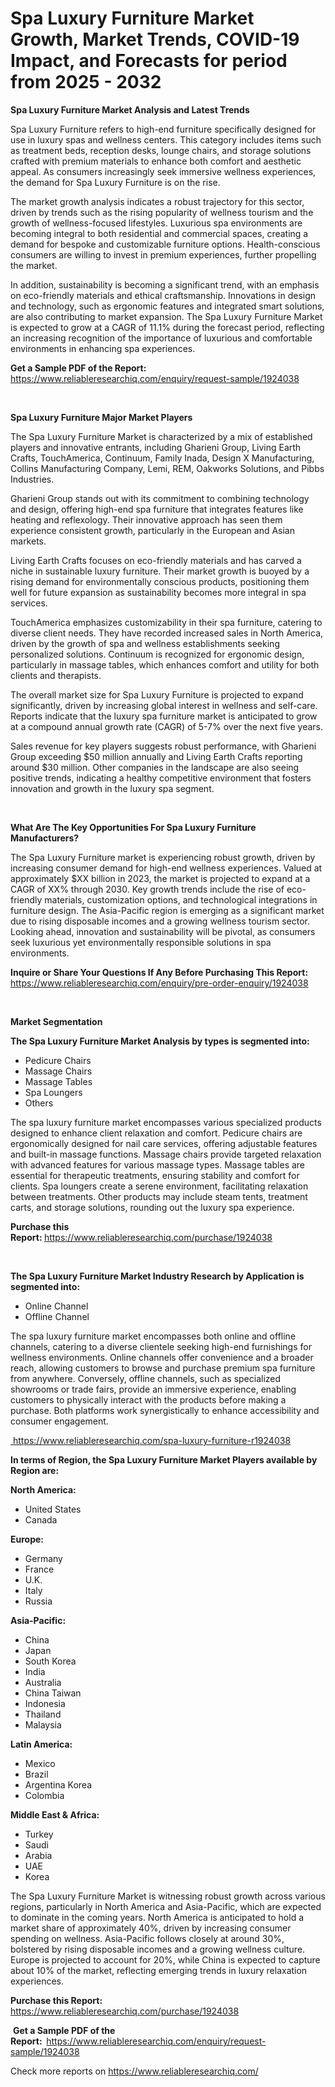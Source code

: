 <p><h1>Spa Luxury Furniture Market Growth, Market Trends, COVID-19 Impact, and Forecasts for period from 2025 - 2032</h1></p><p><strong>Spa Luxury Furniture Market Analysis and Latest Trends</strong></p>
<p><p>Spa Luxury Furniture refers to high-end furniture specifically designed for use in luxury spas and wellness centers. This category includes items such as treatment beds, reception desks, lounge chairs, and storage solutions crafted with premium materials to enhance both comfort and aesthetic appeal. As consumers increasingly seek immersive wellness experiences, the demand for Spa Luxury Furniture is on the rise.</p><p>The market growth analysis indicates a robust trajectory for this sector, driven by trends such as the rising popularity of wellness tourism and the growth of wellness-focused lifestyles. Luxurious spa environments are becoming integral to both residential and commercial spaces, creating a demand for bespoke and customizable furniture options. Health-conscious consumers are willing to invest in premium experiences, further propelling the market.</p><p>In addition, sustainability is becoming a significant trend, with an emphasis on eco-friendly materials and ethical craftsmanship. Innovations in design and technology, such as ergonomic features and integrated smart solutions, are also contributing to market expansion. The Spa Luxury Furniture Market is expected to grow at a CAGR of 11.1% during the forecast period, reflecting an increasing recognition of the importance of luxurious and comfortable environments in enhancing spa experiences.</p></p>
<p><strong>Get a Sample PDF of the Report:&nbsp;</strong> <a href="https://www.reliableresearchiq.com/enquiry/request-sample/1924038?utm_campaign=1123&utm_medium=2&utm_source=Github&utm_content=ia&utm_term=14012025&utm_id=spa-luxury-furniture">https://www.reliableresearchiq.com/enquiry/request-sample/1924038</a></p>
<p>&nbsp;</p>
<p><strong>Spa Luxury Furniture Major Market Players</strong></p>
<p><p>The Spa Luxury Furniture Market is characterized by a mix of established players and innovative entrants, including Gharieni Group, Living Earth Crafts, TouchAmerica, Continuum, Family Inada, Design X Manufacturing, Collins Manufacturing Company, Lemi, REM, Oakworks Solutions, and Pibbs Industries. </p><p>Gharieni Group stands out with its commitment to combining technology and design, offering high-end spa furniture that integrates features like heating and reflexology. Their innovative approach has seen them experience consistent growth, particularly in the European and Asian markets. </p><p>Living Earth Crafts focuses on eco-friendly materials and has carved a niche in sustainable luxury furniture. Their market growth is buoyed by a rising demand for environmentally conscious products, positioning them well for future expansion as sustainability becomes more integral in spa services.</p><p>TouchAmerica emphasizes customizability in their spa furniture, catering to diverse client needs. They have recorded increased sales in North America, driven by the growth of spa and wellness establishments seeking personalized solutions. Continuum is recognized for ergonomic design, particularly in massage tables, which enhances comfort and utility for both clients and therapists.</p><p>The overall market size for Spa Luxury Furniture is projected to expand significantly, driven by increasing global interest in wellness and self-care. Reports indicate that the luxury spa furniture market is anticipated to grow at a compound annual growth rate (CAGR) of 5-7% over the next five years.</p><p>Sales revenue for key players suggests robust performance, with Gharieni Group exceeding $50 million annually and Living Earth Crafts reporting around $30 million. Other companies in the landscape are also seeing positive trends, indicating a healthy competitive environment that fosters innovation and growth in the luxury spa segment.</p></p>
<p>&nbsp;</p>
<p><strong>What Are The Key Opportunities For Spa Luxury Furniture Manufacturers?</strong></p>
<p><p>The Spa Luxury Furniture market is experiencing robust growth, driven by increasing consumer demand for high-end wellness experiences. Valued at approximately $XX billion in 2023, the market is projected to expand at a CAGR of XX% through 2030. Key growth trends include the rise of eco-friendly materials, customization options, and technological integrations in furniture design. The Asia-Pacific region is emerging as a significant market due to rising disposable incomes and a growing wellness tourism sector. Looking ahead, innovation and sustainability will be pivotal, as consumers seek luxurious yet environmentally responsible solutions in spa environments.</p></p>
<p><strong>Inquire or Share Your Questions If Any Before Purchasing This Report:</strong> <a href="https://www.reliableresearchiq.com/enquiry/pre-order-enquiry/1924038?utm_campaign=1123&utm_medium=2&utm_source=Github&utm_content=ia&utm_term=14012025&utm_id=spa-luxury-furniture">https://www.reliableresearchiq.com/enquiry/pre-order-enquiry/1924038</a></p>
<p>&nbsp;</p>
<p><strong>Market Segmentation</strong></p>
<p><strong>The Spa Luxury Furniture Market Analysis by types is segmented into:</strong></p>
<p><ul><li>Pedicure Chairs</li><li>Massage Chairs</li><li>Massage Tables</li><li>Spa Loungers</li><li>Others</li></ul></p>
<p><p>The spa luxury furniture market encompasses various specialized products designed to enhance client relaxation and comfort. Pedicure chairs are ergonomically designed for nail care services, offering adjustable features and built-in massage functions. Massage chairs provide targeted relaxation with advanced features for various massage types. Massage tables are essential for therapeutic treatments, ensuring stability and comfort for clients. Spa loungers create a serene environment, facilitating relaxation between treatments. Other products may include steam tents, treatment carts, and storage solutions, rounding out the luxury spa experience.</p></p>
<p><strong>Purchase this Report:&nbsp;</strong><a href="https://www.reliableresearchiq.com/purchase/1924038?utm_campaign=1123&utm_medium=2&utm_source=Github&utm_content=ia&utm_term=14012025&utm_id=spa-luxury-furniture">https://www.reliableresearchiq.com/purchase/1924038</a></p>
<p>&nbsp;</p>
<p><strong>The Spa Luxury Furniture Market Industry Research by Application is segmented into:</strong></p>
<p><ul><li>Online Channel</li><li>Offline Channel</li></ul></p>
<p><p>The spa luxury furniture market encompasses both online and offline channels, catering to a diverse clientele seeking high-end furnishings for wellness environments. Online channels offer convenience and a broader reach, allowing customers to browse and purchase premium spa furniture from anywhere. Conversely, offline channels, such as specialized showrooms or trade fairs, provide an immersive experience, enabling customers to physically interact with the products before making a purchase. Both platforms work synergistically to enhance accessibility and consumer engagement.</p></p>
<p><a href="https://www.reliableresearchiq.com/spa-luxury-furniture-r1924038?utm_campaign=1123&utm_medium=2&utm_source=Github&utm_content=ia&utm_term=14012025&utm_id=spa-luxury-furniture">&nbsp;https://www.reliableresearchiq.com/spa-luxury-furniture-r1924038</a></p>
<p><strong>In terms of Region, the Spa Luxury Furniture Market Players available by Region are:</strong></p>
<p>
    <p> <strong> North America: </strong>
        <ul>
            <li>United States</li>
            <li>Canada</li>
        </ul>
        </p> 
    <p> <strong> Europe: </strong>
        <ul>
            <li>Germany</li>
            <li>France</li>
            <li>U.K.</li>
            <li>Italy</li>
            <li>Russia</li>
        </ul>
        </p> 
    <p> <strong> Asia-Pacific: </strong>
        <ul>
            <li>China</li>
            <li>Japan</li>
            <li>South Korea</li>
            <li>India</li>
            <li>Australia</li>
            <li>China Taiwan</li>
            <li>Indonesia</li>
            <li>Thailand</li>
            <li>Malaysia</li>
        </ul>
        </p> 
    <p> <strong> Latin America: </strong>
        <ul>
            <li>Mexico</li>
            <li>Brazil</li>
            <li>Argentina Korea</li>
            <li>Colombia</li>
        </ul>
        </p> 
    <p> <strong> Middle East & Africa: </strong>
        <ul>
            <li>Turkey</li>
            <li>Saudi</li>
            <li>Arabia</li>
            <li>UAE</li>
            <li>Korea</li>
        </ul>
    </p>
    </p>
<p><p>The Spa Luxury Furniture Market is witnessing robust growth across various regions, particularly in North America and Asia-Pacific, which are expected to dominate in the coming years. North America is anticipated to hold a market share of approximately 40%, driven by increasing consumer spending on wellness. Asia-Pacific follows closely at around 30%, bolstered by rising disposable incomes and a growing wellness culture. Europe is projected to account for 20%, while China is expected to capture about 10% of the market, reflecting emerging trends in luxury relaxation experiences.</p></p>
<p><strong>Purchase this Report: </strong><a href="https://www.reliableresearchiq.com/purchase/1924038?utm_campaign=1123&utm_medium=2&utm_source=Github&utm_content=ia&utm_term=14012025&utm_id=spa-luxury-furniture">https://www.reliableresearchiq.com/purchase/1924038</a></p>
<p>&nbsp;<strong>Get a Sample PDF of the Report:&nbsp;&nbsp;</strong><a href="https://www.reliableresearchiq.com/enquiry/request-sample/1924038?utm_campaign=1123&utm_medium=2&utm_source=Github&utm_content=ia&utm_term=14012025&utm_id=spa-luxury-furniture">https://www.reliableresearchiq.com/enquiry/request-sample/1924038</a></p>
<p><strong></strong></p>
<p>Check more reports on <a href="https://www.reliableresearchiq.com/?utm_campaign=1123&utm_medium=2&utm_source=Github&utm_content=ia&utm_term=14012025&utm_id=spa-luxury-furniture">https://www.reliableresearchiq.com/</a></p>